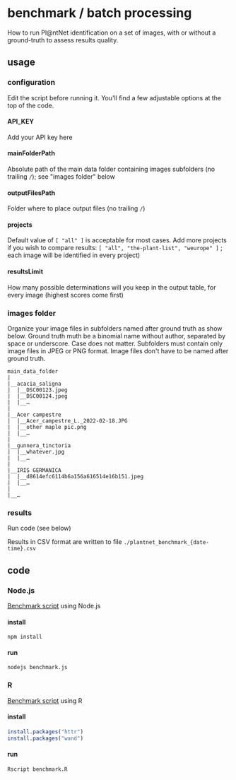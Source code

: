 # benchmark / batch processing

How to run Pl@ntNet identification on a set of images, with or without a ground-truth to assess results quality.

## usage

### configuration

Edit the script before running it. You'll find a few adjustable options at the top of the code.

#### API_KEY

Add your API key here

#### mainFolderPath

Absolute path of the main data folder containing images subfolders (no trailing `/`); see "images folder" below

#### outputFilesPath

Folder where to place output files (no trailing `/`)

#### projects

Default value of `[ "all" ]` is acceptable for most cases. Add more projects if you wish to compare results: `[ "all", "the-plant-list", "weurope" ]` ; each image will be identified in every project) 

#### resultsLimit

How many possible determinations will you keep in the output table, for every image (highest scores come first)

### images folder

Organize your image files in subfolders named after ground truth as show below. Ground truth muth be a binomial name without author, separated by space or underscore. Case does not matter. Subfolders must contain only image files in JPEG or PNG format. Image files don't have to be named after ground truth.

```
main_data_folder
|
|__acacia_saligna
|  |__DSC00123.jpeg
|  |__DSC00124.jpeg
|  |__…
|
|__Acer campestre
|  |__Acer_campestre_L._2022-02-18.JPG
|  |__other maple pic.png
|  |__…
|
|__gunnera_tinctoria
|  |__whatever.jpg
|  |__…
|
|__IRIS GERMANICA
|  |__d8614efc6114b6a156a616514e16b151.jpeg
|  |__…
|
|__…
```

### results
Run code (see below)

Results in CSV format are written to file `./plantnet_benchmark_{date-time}.csv`

## code

### Node.js
[Benchmark script](benchmark/js/benchmark.js) using Node.js

#### install
`npm install`

#### run

`nodejs benchmark.js`

### R
[Benchmark script](benchmark/R/benchmark.R) using R

#### install
```R
install.packages("httr")
install.packages("wand")
```

#### run

`Rscript benchmark.R`
